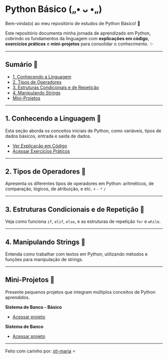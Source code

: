 # Python Básico („• ᴗ •„)

Bem-vinda(o) ao meu repositório de estudos de Python Básico! 💖

Este repositório documenta minha jornada de aprendizado em Python, cobrindo os fundamentos da linguagem com **explicações em código**, **exercícios práticos** e **mini-projetos** para consolidar o conhecimento. ✨

---

## Sumário 🌺

* [1. Conhecendo a Linguagem](#01-conhecendo-a-linguagem)
* [2. Tipos de Operadores](#02-tipos-de-operadores)
* [3. Estruturas Condicionais e de Repetição](#03-estruturas-condicionais-e-de-repeticao)
* [4. Manipulando Strings](#04-manipulando-strings)
* [Mini-Projetos](#mini-projetos)

---

## 1. Conhecendo a Linguagem 🎀

Esta seção aborda os conceitos iniciais de Python, como variáveis, tipos de dados básicos, entrada e saída de dados.

* [Ver Explicação em Código](01-conhecendo-a-linguagem/explicacao-basica.py) 
* [Acessar Exercícios Práticos](01-conhecendo-a-linguagem/exercicios-praticos.py) 

---

## 2. Tipos de Operadores 💖

Apresenta os diferentes tipos de operadores em Python: aritméticos, de comparação, lógicos, de atribuição, e etc. `+` `-` `*` `/`
<!--
* [Ver Explicação em Código](link_para_explicacao_codigo_2) 
* [Acessar Exercícios Práticos](link_para_exercicios_2) -->

---

## 3. Estruturas Condicionais e de Repetição 💫

Veja como funciona `if`, `elif`, `else`, e as estruturas de repetição `for` e `while`.
<!--
* [Ver Explicação em Código](link_para_explicacao_codigo_3) 
* [Acessar Exercícios Práticos](link_para_exercicios_3) -->

---

## 4. Manipulando Strings 🪻

Entenda como trabalhar com textos em Python, utilizando métodos e funções para manipulação de strings.
<!--
* [Ver Explicação em Código](link_para_explicacao_codigo_4) 
* [Acessar Exercícios Práticos](link_para_exercicios_4) -->

---

## Mini-Projetos 💜

Presente pequenos projetos que integram múltiplos conceitos de Python aprendidos.

**Sistema de Banco - Básico**
* [Acessar projeto](mini-projetos/sistema_banco_basico.py)

**Sistema de Banco**
* [Acessar projeto](mini-projetos/sistema_banco.py)

<!--
* **Projeto 02: Jogo da Forca** 🎮
    * Implementação simples do clássico jogo da forca com interação via console.
    * [Acessar projeto](link_para_projeto_2)-->

---


Feito com carinho por: [stl-maria](https://github.com/stl-maria) ⭐